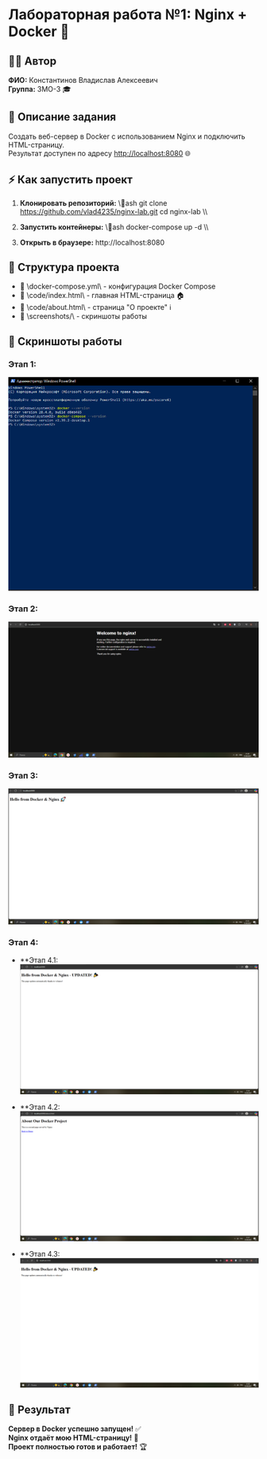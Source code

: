 ﻿# Лабораторная работа №1: Nginx + Docker 🐳

## 👨‍💻 Автор
**ФИО:** Константинов Владислав Алексеевич  
**Группа:** 3МО-3 🎓

## 🎯 Описание задания
Создать веб-сервер в Docker с использованием Nginx и подключить HTML-страницу.  
Результат доступен по адресу [http://localhost:8080](http://localhost:8080) 🌐

## ⚡ Как запустить проект

1. **Клонировать репозиторий:**
   \\\ash
   git clone https://github.com/vlad4235/nginx-lab.git
   cd nginx-lab
   \\\

2. **Запустить контейнеры:**
   \\\ash
   docker-compose up -d
   \\\

3. **Открыть в браузере:**
   http://localhost:8080

## 📁 Структура проекта

- 🐳 \docker-compose.yml\ - конфигурация Docker Compose
- 📄 \code/index.html\ - главная HTML-страница 🏠
- 📄 \code/about.html\ - страница \"О проекте\" ℹ️
- 📸 \screenshots/\ - скриншоты работы

## 📸 Скриншоты работы

### Этап 1: 
![Этап 1](screenshots/step1.PNG)

### Этап 2:   
![Этап 2](screenshots/step2.PNG)

### Этап 3: 
![Этап 3](screenshots/step3.PNG)

### Этап 4: 
- **Этап 4.1:   
![Этап 4.1](screenshots/step4-1.PNG)

- **Этап 4.2:   
![Этап 4.2](screenshots/step4-2.PNG)

- **Этап 4.3: 
![Этап 4.3](screenshots/step4-3.PNG)

## 🎉 Результат
**Сервер в Docker успешно запущен!** ✅  
**Nginx отдаёт мою HTML-страницу!** 🌟  
**Проект полностью готов и работает!** 🏆
